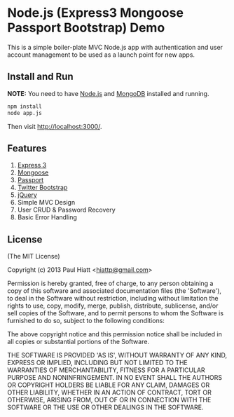 # Node.js (Express3 Mongoose Passport Bootstrap) Demo

This is a simple boiler-plate MVC Node.js app with authentication and user account management to be used as a launch point for new apps.

## Install and Run

**NOTE:** You need to have [Node.js](http://nodejs.org/) and [MongoDB](http://www.mongodb.org/) installed and running.

```sh
npm install
node app.js
```
Then visit [http://localhost:3000/](http://localhost:3000/).

## Features

1. [Express 3](http://expressjs.com/)
2. [Mongoose](http://mongoosejs.com/)
3. [Passport](http://mongoosejs.com/)
4. [Twitter Bootstrap](http://twitter.github.io/bootstrap/index.html)
5. [jQuery](http://jquery.com/)
6. Simple MVC Design
7. User CRUD & Password Recovery
8. Basic Error Handling

## License

(The MIT License)

Copyright (c) 2013 Paul Hiatt <[hiattp@gmail.com](mailto:hiattp@gmail.com)>

Permission is hereby granted, free of charge, to any person obtaining a copy of this software and associated documentation files (the 'Software'), to deal in the Software without restriction, including without limitation the rights to use, copy, modify, merge, publish, distribute, sublicense, and/or sell copies of the Software, and to permit persons to whom the Software is furnished to do so, subject to the following conditions:

The above copyright notice and this permission notice shall be included in all copies or substantial portions of the Software.

THE SOFTWARE IS PROVIDED 'AS IS', WITHOUT WARRANTY OF ANY KIND, EXPRESS OR IMPLIED, INCLUDING BUT NOT LIMITED TO THE WARRANTIES OF MERCHANTABILITY, FITNESS FOR A PARTICULAR PURPOSE AND NONINFRINGEMENT. IN NO EVENT SHALL THE AUTHORS OR COPYRIGHT HOLDERS BE LIABLE FOR ANY CLAIM, DAMAGES OR OTHER LIABILITY, WHETHER IN AN ACTION OF CONTRACT, TORT OR OTHERWISE, ARISING FROM, OUT OF OR IN CONNECTION WITH THE SOFTWARE OR THE USE OR OTHER DEALINGS IN THE SOFTWARE.